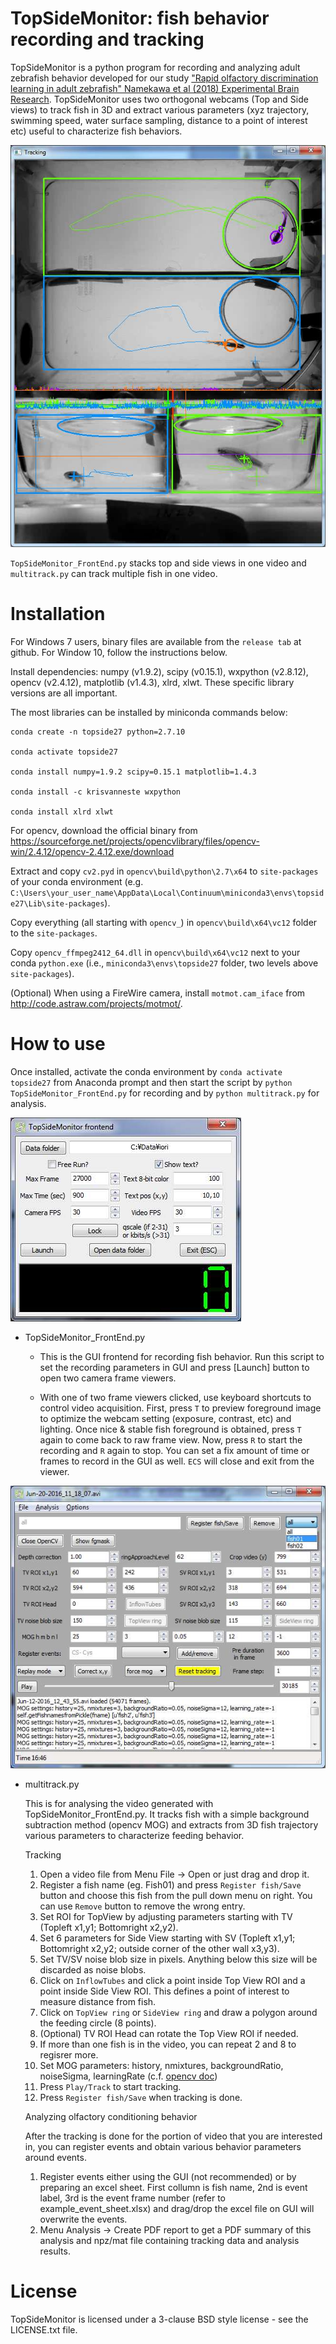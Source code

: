 TopSideMonitor: fish behavior recording and tracking
====================================================

TopSideMonitor is a python program for recording and analyzing adult zebrafish behavior developed for our study ["Rapid olfactory discrimination learning in adult zebrafish" Namekawa et al (2018) Experimental Brain Research](https://rdcu.be/4bM2). TopSideMonitor uses two orthogonal webcams (Top and Side views) to track fish in 3D and extract various parameters (xyz trajectory, swimming speed, water surface sampling, distance to a point of interest etc) useful to characterize fish behaviors.

![Tracking](https://github.com/i-namekawa/TopSideMonitor/blob/master/resources/tracking.jpg)

`TopSideMonitor_FrontEnd.py` stacks top and side views in one video and `multitrack.py` can track multiple fish in one video.

# Installation

For Windows 7 users, binary files are available from the `release tab` at github. For Window 10, follow the instructions below.


Install dependencies: numpy (v1.9.2), scipy (v0.15.1), wxpython (v2.8.12), opencv (v2.4.12), matplotlib (v1.4.3), xlrd, xlwt. These specific library versions are all important.

The most libraries can be installed by miniconda commands below:

```
conda create -n topside27 python=2.7.10

conda activate topside27

conda install numpy=1.9.2 scipy=0.15.1 matplotlib=1.4.3

conda install -c krisvanneste wxpython

conda install xlrd xlwt
```

For opencv, download the official binary from https://sourceforge.net/projects/opencvlibrary/files/opencv-win/2.4.12/opencv-2.4.12.exe/download

Extract and copy `cv2.pyd` in `opencv\build\python\2.7\x64` to `site-packages` of your conda environment (e.g. `C:\Users\your_user_name\AppData\Local\Continuum\miniconda3\envs\topside27\Lib\site-packages`).

Copy everything (all starting with `opencv_`) in `opencv\build\x64\vc12` folder to the `site-packages`.

Copy `opencv_ffmpeg2412_64.dll` in `opencv\build\x64\vc12` next to your conda `python.exe` (i.e., `miniconda3\envs\topside27` folder, two levels above `site-packages`).

(Optional)
When using a FireWire camera, install `motmot.cam_iface` from http://code.astraw.com/projects/motmot/.


# How to use

Once installed, activate the conda environment by `conda activate topside27` from Anaconda prompt and then start the script by `python TopSideMonitor_FrontEnd.py` for recording and by `python multitrack.py` for analysis.

![Recording FrontEnd](https://github.com/i-namekawa/TopSideMonitor/blob/master/resources/recGUI.jpg)

* TopSideMonitor_FrontEnd.py

  - This is the GUI frontend for recording fish behavior. Run this script to set the recording parameters in GUI and press [Launch] button to open two camera frame viewers.
   
  - With one of two frame viewers clicked, use keyboard shortcuts to control video acquisition. First, press `T` to preview foreground image to optimize the webcam setting (exposure, contrast, etc) and lighting. Once nice & stable fish foreground is obtained, press `T` again to come back to raw frame view. Now, press `R` to start the recording and `R` again to stop. You can set a fix amount of time or frames to record in the GUI as well. `ECS` will close and exit from the viewer.

![Tracking tool](https://github.com/i-namekawa/TopSideMonitor/blob/master/resources/multitrackGUI.jpg)

* multitrack.py

  This is for analysing the video generated with TopSideMonitor_FrontEnd.py. It tracks fish with a simple background subtraction method (opencv MOG) and extracts from 3D fish trajectory various parameters to characterize feeding behavior.
     
  Tracking

    1. Open a video file from Menu File -> Open or just drag and drop it.
    2. Register a fish name (eg. Fish01) and press `Register fish/Save` button and choose this fish from the pull down menu on right. You can use `Remove` button to remove the wrong entry.
    3. Set ROI for TopView by adjusting parameters starting with TV (Topleft x1,y1; Bottomright x2,y2). 
    4. Set 6 parameters for Side View starting with SV (Topleft x1,y1; Bottomright x2,y2; outside corner of the other wall x3,y3).
    5. Set TV/SV noise blob size in pixels. Anything below this size will be discarded as noise blobs.
    6. Click on `InflowTubes` and click a point inside Top View ROI and a point inside Side View ROI. This defines a point of interest to measure distance from fish.
    7. Click on `TopView ring` or `SideView ring` and draw a polygon around the feeding circle (8 points).
    8. (Optional) TV ROI Head can rotate the Top View ROI if needed.
    9. If more than one fish is in the video, you can repeat 2 and 8 to regisrer more.
    10. Set MOG parameters: history, nmixtures, backgroundRatio, noiseSigma, learningRate (c.f. [opencv doc](https://docs.opencv.org/2.4/modules/video/doc/motion_analysis_and_object_tracking.html#backgroundsubtractormog))
    10. Press `Play/Track` to start tracking.
    11. Press `Register fish/Save` when tracking is done.

  Analyzing olfactory conditioning behavior

    After the tracking is done for the portion of video that you are interested in, you can register events and obtain various behavior parameters around events.

    1. Register events either using the GUI (not recommended) or by preparing an excel sheet. First collumn is fish name, 2nd is event label, 3rd is the event frame number (refer to example_event_sheet.xlsx) and drag/drop the excel file on GUI will overwrite the events.
    2. Menu Analysis -> Create PDF report to get a PDF summary of this analysis and npz/mat file containing tracking data and analysis results.


License
=======

TopSideMonitor is licensed under a 3-clause BSD style license - see the LICENSE.txt file.
